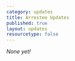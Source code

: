 ```yaml
---
category: updates
title: Arrestee Updates
published: true
layout: updates
resourcetype: false
---
```

_None yet!_